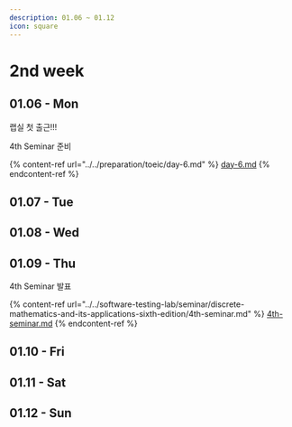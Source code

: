 ```yaml
---
description: 01.06 ~ 01.12
icon: square
---
```


# 2nd week

## 01.06 - Mon

랩실 첫 출근!!!

4th Seminar 준비

{% content-ref url="../../preparation/toeic/day-6.md" %}
[day-6.md](../../preparation/toeic/day-6.md)
{% endcontent-ref %}



## 01.07 - Tue



## 01.08 - Wed



## 01.09 - Thu

4th Seminar 발표

{% content-ref url="../../software-testing-lab/seminar/discrete-mathematics-and-its-applications-sixth-edition/4th-seminar.md" %}
[4th-seminar.md](../../software-testing-lab/seminar/discrete-mathematics-and-its-applications-sixth-edition/4th-seminar.md)
{% endcontent-ref %}



## 01.10 - Fri



## 01.11 - Sat



## 01.12 - Sun

